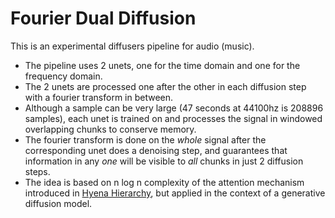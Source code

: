 # Fourier Dual Diffusion

This is an experimental diffusers pipeline for audio (music).

- The pipeline uses 2 unets, one for the time domain and one for the frequency domain.
- The 2 unets are processed one after the other in each diffusion step with a fourier transform in between.
- Although a sample can be very large (47 seconds at 44100hz is 208896 samples), each unet is trained on and processes the signal in windowed overlapping chunks to conserve memory.
- The fourier transform is done on the _whole_ signal after the corresponding unet does a denoising step, and guarantees that information in any _one_ will be visible to _all_ chunks in just 2 diffusion steps.
- The idea is based on n log n complexity of the attention mechanism introduced in [Hyena Hierarchy](https://arxiv.org/abs/2302.10866), but applied in the context of a generative diffusion model.
